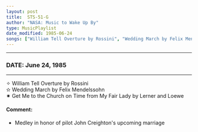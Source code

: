 ```yaml
---
layout: post
title:  STS-51-G
author: "NASA: Music to Wake Up By"
type: MusicPlaylist
date_modified: 1985-06-24
songs: ["William Tell Overture by Rossini", "Wedding March by Felix Mendelssohn", "Get Me to the Church on Time from My Fair Lady by Lerner and Loewe"]
---
```


----
### DATE: June 24, 1985
----
✧ William Tell Overture by Rossini  &nbsp;<br />
✫ Wedding March by Felix Mendelssohn  &nbsp;<br />
✷ Get Me to the Church on Time from My Fair Lady by Lerner and Loewe

#### Comment:
* Medley in honor of pilot John Creighton's upcoming marriage




<br/>
<center>
	<a target="_blank"
	   href="https://twitter.com/intent/tweet?hashtags=Space,NASA,Playlist,NASAWakeupCalls,SpaceProgram&text={{ page.author}}, '{{ page.songs.first }}' {{ page.title }}, {{ page.date | date: '%B %d, %Y' }}. {{ site.url }}{{ page.url }} @nasawakeupcalls">
	   <i class="fab fa-twitter" alt="Tweet this page" style="font-size: 1.3em;"></i>
	</a>
	&nbsp; 	<i class="fas fa-user-astronaut" style="font-size: 1.5em;"></i> &nbsp;
    <a type="amzn" search="'William Tell Overture by Rossini' or 'Wedding March by Felix Mendelssohn' or 'Get Me to the Church on Time from My Fair Lady by Lerner and Loewe'" category="popular music">
        <i class="fab fa-amazon" style="font-size: 1.3em;"></i>
    </a>
</center>
